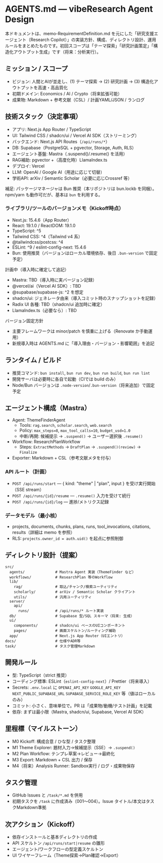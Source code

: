 # AGENTS.md — vibeResearch Agent Design

本ドキュメントは、memo-RequirementDefinition.md を元にした「研究支援エージェント（Research Copilot）」の実装方針、構成、ディレクトリ設計、運用ルールをまとめたものです。初回スコープは「テーマ探索」「研究計画策定」「構造化アウトプット生成」です（将来：分析実行）。

## ミッション / スコープ
- ビジョン: 人間とAIが並走し、(1) テーマ探索 → (2) 研究計画 → (3) 構造化アウトプットを高速・高品質化
- 初期ドメイン: Economics / AI / Crypto（将来拡張可能）
- 成果物: Markdown + 参考文献（CSL）/ 計画YAML/JSON / ランログ

## 技術スタック（決定事項）
- アプリ: Next.js App Router / TypeScript
- UI: Tailwind CSS / shadcn/ui / Vercel AI SDK（ストリーミング）
- バックエンド: Next.js API Routes（`/api/runs/*`）
- DB: Supabase（PostgreSQL + pgvector, Storage, Auth, RLS）
- エージェント基盤: Mastra（.suspend()/.resume() を活用）
- RAG補助: pgvector +（高度化時）LlamaIndex.ts
- デプロイ: Vercel
- LLM: OpenAI / Google AI（用途に応じて切替）
- 学術API: arXiv / Semantic Scholar（必要に応じCrossref 等）

補足: パッケージマネージャは Bun 推奨（本リポジトリは bun.lockb を同梱）。npm/yarn も動作可だが、基本は `bun` を利用する。

### ライブラリ/ツールのバージョンメモ（Kickoff時点）
- Next.js: 15.4.6（App Router）
- React: 19.1.0 / ReactDOM: 19.1.0
- TypeScript: ^5
- Tailwind CSS: ^4（Tailwind v4 系）
- @tailwindcss/postcss: ^4
- ESLint: ^9 / eslint-config-next: 15.4.6
- Bun: 使用推奨（バージョンはローカル環境依存、後日 `.bun-version` で固定予定）

計画中（導入時に確定して追記）
- Mastra: TBD（導入時に実バージョン記録）
- @vercel/ai（Vercel AI SDK）: TBD
- @supabase/supabase-js: ^2 を想定
- shadcn/ui: ジェネレータ由来（導入コミット時のスナップショットを記録）
- Radix UI 各種: TBD（shadcn/ui 追加時に確定）
- LlamaIndex.ts（必要なら）: TBD

バージョン固定方針
- 主要フレームワークは minor/patch を慎重に上げる（Renovate か手動運用）
- 新規導入時は AGENTS.md に「導入理由・バージョン・影響範囲」を追記

## ランタイム / ビルド
- 推奨コマンド: `bun install`, `bun run dev`, `bun run build`, `bun run lint`
- 開発サーバは必要時に各自で起動（CIでは build のみ）
- Node/Bun バージョンは `.node-version`/`.bun-version`（将来追加）で固定予定

## エージェント構成（Mastra）
- Agent: ThemeFinderAgent
  - Tools: `rag.search`, `scholar.search`, `web.search`
  - Policy: `max_steps=8`, `max_tool_calls=10`, `budget_usd=1.0`
  - 中断/再開: 候補提示 → `.suspend()` → ユーザー選択後 `.resume()`
- Workflow: ResearchPlanWorkflow
  - Steps: `ExtractMethods` → `DraftPlan` → `.suspend()(review)` → `Finalize`
- Exporter: Markdown + CSL（参考文献メタを付与）

### API ルート（計画）
- `POST /api/runs/start` — { kind: "theme" | "plan", input } を受け実行開始（SSE stream）
- `POST /api/runs/{id}/resume` — `.resume()` 入力を受けて続行
- `POST /api/runs/{id}/log` — 進捗/メトリクス記録

### データモデル（最小核）
- projects, documents, chunks, plans, runs, tool_invocations, citations, results（詳細は memo を参照）
- RLS: `projects.owner_id = auth.uid()` を起点に参照制御

## ディレクトリ設計（提案）
```
src/
  agents/              # Mastra Agent 実装（ThemeFinder など）
  workflows/           # ResearchPlan 等のWorkflow
  lib/
    rag/               # 取込/チャンク/検索ユーティリティ
    scholarly/         # arXiv / Semantic Scholar クライアント
    utils/             # 汎用ユーティリティ
  server/
    api/
      runs/            # /api/runs/* ルート実装
  db/                  # Supabase 型/SQL スキーマ（将来: 生成）
  ui/
    components/        # shadcn/ui ベースのUIコンポーネント
    pages/             # 画面スケルトン/ルーティング補助
  app/                 # Next.js App Router（UIエントリ）
docs/                  # 仕様やADR等
task/                  # タスク管理Markdown
```

## 開発ルール
- 型: TypeScript（strict 推奨）
- コーディング標準: ESLint（`eslint-config-next`）/ Prettier（将来導入）
- Secrets: `.env.local` に `OPENAI_API_KEY` `GOOGLE_API_KEY` `NEXT_PUBLIC_SUPABASE_URL` `SUPABASE_SERVICE_ROLE_KEY` 等（値はローカルのみ）
- コミット: 小さく、意味単位で。PR は「成果物/動機/テスト計画」を記載
- 依存: まずは最小限（Mastra, shadcn/ui, Supabase, Vercel AI SDK）

## 里程標（マイルストーン）
- M0 Kickoff: 構成合意 / ひな型 / タスク整理
- M1 Theme Explorer: 題材入力→候補提示（SSE）→ `.suspend()`
- M2 Plan Workflow: テンプレ草案→レビュー→最終化
- M3 Export: Markdown + CSL 出力 / 保存
- M4（将来）Analysis Runner: Sandbox実行 / ログ・成果物保存

## タスク管理
- GitHub Issues と `/task/*.md` を併用
- 初期タスクを `/task` に作成済み（001〜004）。Issue タイトル/本文はタスクMarkdown準拠

## 次アクション（Kickoff）
- 依存インストールと基本ディレクトリの作成
- API スケルトン `/api/runs/start|resume` の雛形
- エージェント/ワークフローの型定義スケルトン
- UI ワイヤーフレーム（Theme探索→Plan確認→Export）

